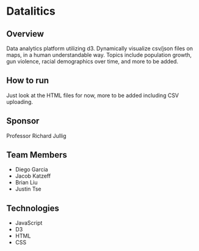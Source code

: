 # Datalitics

## Overview
Data analytics platform utilizing d3. Dynamically visualize csv/json files on maps, in a human understandable way. Topics include population growth, gun violence, racial demographics over time, and more to be added.

## How to run
Just look at the HTML files for now, more to be added including CSV uploading.

## Sponsor
Professor Richard Jullig

## Team Members
* Diego Garcia
* Jacob Katzeff
* Brian Liu
* Justin Tse

## Technologies
* JavaScript 
* D3
* HTML
* CSS

